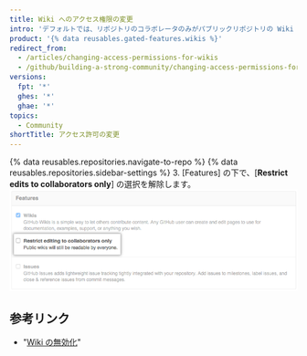 ```yaml
---
title: Wiki へのアクセス権限の変更
intro: 'デフォルトでは、リポジトリのコラボレータのみがパブリックリポジトリの Wiki を編集できますが、{% data variables.product.product_name %}アカウントを持つすべての人に Wiki の編集を許可することもできます。'
product: '{% data reusables.gated-features.wikis %}'
redirect_from:
  - /articles/changing-access-permissions-for-wikis
  - /github/building-a-strong-community/changing-access-permissions-for-wikis
versions:
  fpt: '*'
  ghes: '*'
  ghae: '*'
topics:
  - Community
shortTitle: アクセス許可の変更
---
```


{% data reusables.repositories.navigate-to-repo %}
{% data reusables.repositories.sidebar-settings %}
3. [Features] の下で、[**Restrict edits to collaborators only**] の選択を解除します。 ![Wiki の編集制限](/assets/images/help/wiki/wiki_restrict_editing.png)

## 参考リンク

- "[Wiki の無効化](/communities/documenting-your-project-with-wikis/disabling-wikis)"
